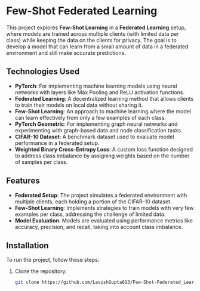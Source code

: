 # Few-Shot Federated Learning

This project explores **Few-Shot Learning** in a **Federated Learning** setup, where models are trained across multiple clients (with limited data per class) while keeping the data on the clients for privacy. The goal is to develop a model that can learn from a small amount of data in a federated environment and still make accurate predictions.

## Technologies Used
- **PyTorch**: For implementing machine learning models using neural networks with layers like Max Pooling and ReLU activation functions.
- **Federated Learning**: A decentralized learning method that allows clients to train their models on local data without sharing it.
- **Few-Shot Learning**: An approach to machine learning where the model can learn effectively from only a few examples of each class.
- **PyTorch Geometric**: For implementing graph neural networks and experimenting with graph-based data and node classification tasks.
- **CIFAR-10 Dataset**: A benchmark dataset used to evaluate model performance in a federated setup.
- **Weighted Binary Cross-Entropy Loss**: A custom loss function designed to address class imbalance by assigning weights based on the number of samples per class.

## Features
- **Federated Setup**: The project simulates a federated environment with multiple clients, each holding a portion of the CIFAR-10 dataset.
- **Few-Shot Learning**: Implements strategies to train models with very few examples per class, addressing the challenge of limited data.
- **Model Evaluation**: Models are evaluated using performance metrics like accuracy, precision, and recall, taking into account class imbalance.

## Installation
To run the project, follow these steps:

1. Clone the repository:
   ```bash
   git clone https://github.com/LavishGupta613/Few-Shot-Federated_Learning.git
